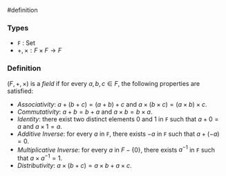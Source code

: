 #definition
### Types
- `F` : Set
- $+, \times : F \times F \to F$ 
### Definition
$\left( F, +, \times \right)$ is a *field* if for every $a, b, c \in F$, the following properties are satisfied:
- *Associativity*: $a + (b + c) = (a + b) + c$ and $a\times (b\times c) = (a\times b) \times c$.
- *Commutativity*: $a+b = b + a$ and $a\times b = b\times a$.
- *Identity*: there exist two distinct elements 0 and 1 in `F` such that $a + 0 = a$ and $a \times 1 = a$.
- *Additive Inverse*: for every $a$ in `F`, there exists $-a$ in `F` such that $a + (-a) = 0$.
- *Multiplicative Inverse*: for every $a$ in $F - \left\{ 0 \right\}$, there exists $a^{-1}$ in `F` such that $a \times a^{-1} = 1$.
- *Distributivity*: $a \times (b + c) = a \times b + a \times c$.